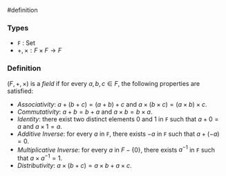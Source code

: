 #definition
### Types
- `F` : Set
- $+, \times : F \times F \to F$ 
### Definition
$\left( F, +, \times \right)$ is a *field* if for every $a, b, c \in F$, the following properties are satisfied:
- *Associativity*: $a + (b + c) = (a + b) + c$ and $a\times (b\times c) = (a\times b) \times c$.
- *Commutativity*: $a+b = b + a$ and $a\times b = b\times a$.
- *Identity*: there exist two distinct elements 0 and 1 in `F` such that $a + 0 = a$ and $a \times 1 = a$.
- *Additive Inverse*: for every $a$ in `F`, there exists $-a$ in `F` such that $a + (-a) = 0$.
- *Multiplicative Inverse*: for every $a$ in $F - \left\{ 0 \right\}$, there exists $a^{-1}$ in `F` such that $a \times a^{-1} = 1$.
- *Distributivity*: $a \times (b + c) = a \times b + a \times c$.